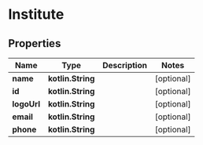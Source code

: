 
# Institute

## Properties
Name | Type | Description | Notes
------------ | ------------- | ------------- | -------------
**name** | **kotlin.String** |  |  [optional]
**id** | **kotlin.String** |  |  [optional]
**logoUrl** | **kotlin.String** |  |  [optional]
**email** | **kotlin.String** |  |  [optional]
**phone** | **kotlin.String** |  |  [optional]



